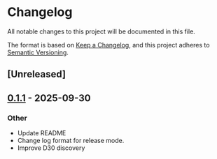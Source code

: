 # Changelog

All notable changes to this project will be documented in this file.

The format is based on [Keep a Changelog](https://keepachangelog.com/en/1.0.0/),
and this project adheres to [Semantic Versioning](https://semver.org/spec/v2.0.0.html).

## [Unreleased]

## [0.1.1](https://github.com/daehyeok/d30-printer/compare/v0.1.0...v0.1.1) - 2025-09-30

### Other

- Update README
- Change log format for release mode.
- Improve D30 discovery
